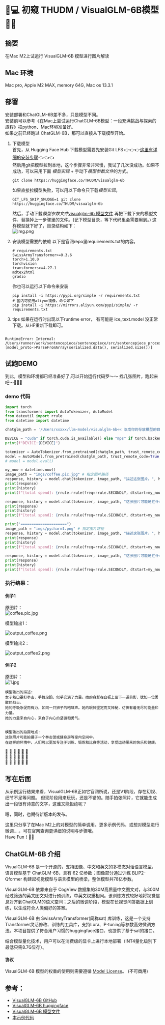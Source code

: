 # 🚀💻 初窥 THUDM / VisualGLM-6B模型 🌟🧩

## 摘要
在Mac M2上试运行 VisualGLM-6B 模型进行图片解读


## Mac 环境
Mac pro, Apple M2 MAX, memory 64G, Mac os 13.3.1

## 部署

安装部署和ChatGLM-6B差不多，只是模型不同。   
安装前可以参考《在Mac上尝试运行ChatGLM-6B模型：一段充满挑战与探索的旅程》把python、Mac环境准备好。   
如果之前已经跑过 ChatGLM-6B，那可以直接从下载模型开始。

1. 下载模型  
    首先，从 Hugging Face Hub 下载模型需要先安装Git LFS 👉👉👉[这里有详细的安装步骤](https://docs.github.com/zh/repositories/working-with-files/managing-large-files/installing-git-large-file-storage)👈👈👈    
    然后用git把模型拉到本地，这个步骤非常非常慢，我试了几次没成功。如果不成功，可以采用下面 *模型实现* + 手动下*模型参数文件*的方式。
    ```Shell
    git clone https://huggingface.co/THUDM/visualglm-6b
    ```
    如果直接拉模型失败，可以用以下命令只下载*模型实现*。
    ```Shell
    GIT_LFS_SKIP_SMUDGE=1 git clone https://huggingface.co/THUDM/visualglm-6b
    ```
    然后，手动下载*模型参数文件*[visualglm-6b 模型文件](https://cloud.tsinghua.edu.cn/d/43ffb021ca5f4897b56a/)
    再把下载下来的模型文件，替换掉上一步骤里的文件。(记下模型目录，等下代码里会需要用到。)
    这样模型就下好了，目录结构如下：      
    ![img.png](imgs/dir-img.png)

2. 安装模型需要的依赖
    以下是官网repo里requirements.txt的内容。
    ```
    # requirements.txt
    SwissArmyTransformer>=0.3.6
    torch>1.10.0
    torchvision
    transformers>=4.27.1
    mdtex2html
    gradio
    ```
    你也可以运行以下命令来安装
    ```Shell
    pip install -i https://pypi.org/simple -r requirements.txt
    # 国内可使用aliyun镜像，命令如下
    pip install -i https://mirrors.aliyun.com/pypi/simple/ -r requirements.txt
    ```

3. tips
如果在运行时出现以下runtime error， 有可能是 ice_text.model 没正常下载。从HF重新下载即可。
```

RuntimeError: Internal: /Users/runner/work/sentencepiece/sentencepiece/src/sentencepiece_processor.cc(1102) [model_proto->ParseFromArray(serialized.data(), serialized.size())]

```


## 试跑DEMO
到此，模型和环境都已经准备好了,可以开始运行代码罗～～ 找几张图片，跑起来吧～🏃🏃‍🏃‍

### demo 代码

```demo_visual.py
import torch
from transformers import AutoTokenizer, AutoModel
from dateutil import rrule
from datetime import datetime

chatglm_path = '/Users/xxxxx/llm-model/visualglm-6b<< 改成你的存放模型的目录'

DEVICE = "cuda" if torch.cuda.is_available() else "mps" if torch.backends.mps.is_available() else "cpu"
print(f"DEVICE:{DEVICE}")

tokenizer = AutoTokenizer.from_pretrained(chatglm_path, trust_remote_code=True, revision="v1.1.0")
model = AutoModel.from_pretrained(chatglm_path, trust_remote_code=True, revision="v1.1.0").half().to(DEVICE)
# model = model.eval()

my_now = datetime.now()
image_path = "imgs/coffee.pic.jpg" # 指定图片路径
response, history = model.chat(tokenizer, image_path, "描述这张图片。", history=[])
print(response)
print(history)
print(f"[total spend]: {rrule.rrule(freq=rrule.SECONDLY, dtstart=my_now, until=datetime.now()).count()} seconds")

response, history = model.chat(tokenizer, image_path, "这张图片可能是在什么场所拍摄的？", history=history)
print(response)
print(history)
print(f"[total spend]: {rrule.rrule(freq=rrule.SECONDLY, dtstart=my_now, until=datetime.now()).count()} seconds")

print("=====================")
image_path = "imgs/pycharm1.png" # 指定图片路径
response, history = model.chat(tokenizer, image_path, "描述这张图片。", history=[])
print(response)
print(history)
print(f"[total spend]: {rrule.rrule(freq=rrule.SECONDLY, dtstart=my_now, until=datetime.now()).count()} seconds")

response, history = model.chat(tokenizer, image_path, "这张图片可能是在什么场所拍摄的？", history=history)
print(response)
print(history)
print(f"[total spend]: {rrule.rrule(freq=rrule.SECONDLY, dtstart=my_now, until=datetime.now()).count()} seconds")

```

### 执行结果：
#### 例子1   
原图片：   
![coffee.pic.jpg](imgs/coffee.pic.jpg)  

模型输出1：    

![output_coffee.png](imgs/output_coffee.png)    

模型输出2：    

![output_coffee2.png](imgs/output_coffee2.png)  


#### 例子2   
原图片：   
![1.jpg](imgs/1.jpg) 
```   
模型输出的描述:    
女子戴口罩打拳击，手舞足蹈，似乎充满了力量。她的身影在白板上留下一道剪影，犹如一位勇敢的战士。
她的呼吸急促而有力，如同一只狮子的咆哮声。她的眼神坚定而又神秘，仿佛有着无尽的能量和力量。
她的力量来自内心，来自于内心的坚强和勇气。


模型输出的拍摄地点:
这张照片可能拍摄于一个拳击馆或健身房等室内空间中。
在这样的环境中，人们可以更加专注于训练、锻炼和比赛等活动，享受运动带来的快乐和健康。
```

🎉 🎉 🎉 🎉 🎉 🎉    
🎉 🎉 🎉 🎉 🎉 🎉     
🎉 🎉 🎉 🎉 🎉 🎉      


## 写在后面
从示例运行结果来看，VisualGLM-6B正如它官网所说，还是V1阶段，存在幻视、细节不足等问题。 
但现阶段用来玩玩，还是不错的。随手拍张照片，它就能生成出一段很有诗意的文字，这谁又能拒绝呢？

嗯，同时，也期待新版本的发布。


这里只分享了在Mac M2上的对模型的简单调用。更多示例代码，或想对模型进行微调....，可在官网查询更详细的说明与步骤哦。   
Have Fun！🥳🌈


## ChatGLM-6B 介绍
VisualGLM-6B 是一个开源的，支持图像、中文和英文的多模态对话语言模型，语言模型基于 ChatGLM-6B，具有 62 亿参数；图像部分通过训练 BLIP2-Qformer 构建起视觉模型与语言模型的桥梁，整体模型共78亿参数。

VisualGLM-6B 依靠来自于 CogView 数据集的30M高质量中文图文对，与300M经过筛选的英文图文对进行预训练，中英文权重相同。该训练方式较好地将视觉信息对齐到ChatGLM的语义空间；之后的微调阶段，模型在长视觉问答数据上训练，以生成符合人类偏好的答案。

VisualGLM-6B 由 SwissArmyTransformer(简称sat) 库训练，这是一个支持Transformer灵活修改、训练的工具库，支持Lora、P-tuning等参数高效微调方法。本项目提供了符合用户习惯的huggingface接口，也提供了基于sat的接口。

结合模型量化技术，用户可以在消费级的显卡上进行本地部署（INT4量化级别下最低只需8.7G显存）。

#### 协议

VisualGLM-6B 模型的权重的使用则需要遵循 [Model License](https://github.com/THUDM/VisualGLM-6B/blob/main/MODEL_LICENSE.txt)。
(不可商用)


## 参考：
* [VisualGLM-6B GitHub](https://github.com/THUDM/VisualGLM-6B)   
* [VisualGLM-6B huggingface](https://huggingface.co/THUDM/visualglm-6b)
* [VisualGLM-6B 模型文件](https://cloud.tsinghua.edu.cn/d/43ffb021ca5f4897b56a/)  
* [本示例代码](https://github.com/janewu77/jshare-llm-demo/tree/main/VisualGLM-6B-demo)

